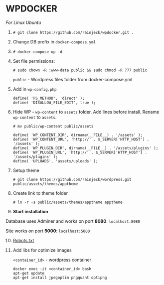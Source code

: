 # WPDOCKER

*For Linux Ubuntu*

1. `# git clone https://github.com/rainjeck/wpdocker.git .`

2. Change DB prefix in `docker-compose.yml`

3. `# docker-compose up -d`

4. Set file permissions:

	`# sudo chown -R :www-data public && sudo chmod -R 777 public`

	`public` - Wordpress files folder from docker-compose.yml

5. Add in `wp-config.php`

	```
	define( 'FS_METHOD', 'direct' );
	define( 'DISALLOW_FILE_EDIT', true );
	```

6. Hide WP - `wp-content` to `assets` folder. Add lines before install. Rename `wp-content` to `assets`.

	`# mv public/wp-content public/assets`

	```
	define( 'WP_CONTENT_DIR', dirname(__FILE__) . '/assets' );
	define( 'WP_CONTENT_URL', 'http://' . $_SERVER['HTTP_HOST'] . '/assets' );
	define( 'WP_PLUGIN_DIR', dirname(__FILE__) . '/assets/plugins' );
	define( 'WP_PLUGIN_URL', 'http://' . $_SERVER['HTTP_HOST'] . '/assets/plugins' );
	define( 'UPLOADS', 'assets/uploads' );
	```

7. Setup theme

	`# git clone https://github.com/rainjeck/wordpress.git public/assets/themes/apptheme`

8. Create link to theme folder

	`# ln -r -s public/assets/themes/apptheme apptheme`

9. **Start installation**

Database uses Adminer and works on port **8080**: `localhost:8080`

Site works on port **5000**: `localhost:5000`

10. [Robots.txt](https://gist.github.com/rainjeck/4cadf694438e69db4122d93966b4f49e)

11. Add libs for optimize images

    `<container_id>` - wordpress container

    ```
    docker exec -it <container_id> bash
    apt-get update
    apt-get install jpegoptim pngquant optipng
    ```
